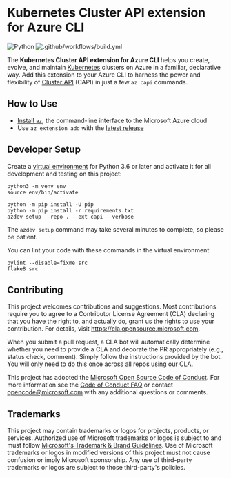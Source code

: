 # Kubernetes Cluster API extension for Azure CLI

![Python](https://img.shields.io/pypi/pyversions/azure-cli.svg?maxAge=2592000)
![.github/workflows/build.yml](https://github.com/Azure/azure-capi-cli-extension/workflows/.github/workflows/build.yml/badge.svg)

The **Kubernetes Cluster API extension for Azure CLI** helps you create, evolve, and maintain
[Kubernetes](https://kubernetes.io/) clusters on Azure in a familiar, declarative way. Add this extension
to your Azure CLI to harness the power and flexibility of [Cluster API](https://cluster-api.sigs.k8s.io/)
(CAPI) in just a few `az capi` commands.

## How to Use

* [Install `az`](https://docs.microsoft.com/cli/azure/install-azure-cli), the command-line interface to the Microsoft Azure cloud
* Use `az extension add` with the [latest release](https://github.com/Azure/azure-capi-cli-extension/releases)

## Developer Setup

Create a [virtual environment](https://docs.python.org/3/tutorial/venv.html) for Python 3.6 or later
and activate it for all development and testing on this project:

```shell
python3 -m venv env
source env/bin/activate

python -m pip install -U pip
python -m pip install -r requirements.txt
azdev setup --repo . --ext capi --verbose
```

The `azdev setup` command may take several minutes to complete, so please be patient.

You can lint your code with these commands in the virtual environment:

```shell
pylint --disable=fixme src
flake8 src
```

## Contributing

This project welcomes contributions and suggestions.  Most contributions require you to agree to a
Contributor License Agreement (CLA) declaring that you have the right to, and actually do, grant us
the rights to use your contribution. For details, visit https://cla.opensource.microsoft.com.

When you submit a pull request, a CLA bot will automatically determine whether you need to provide
a CLA and decorate the PR appropriately (e.g., status check, comment). Simply follow the instructions
provided by the bot. You will only need to do this once across all repos using our CLA.

This project has adopted the [Microsoft Open Source Code of Conduct](https://opensource.microsoft.com/codeofconduct/).
For more information see the [Code of Conduct FAQ](https://opensource.microsoft.com/codeofconduct/faq/) or
contact [opencode@microsoft.com](mailto:opencode@microsoft.com) with any additional questions or comments.

## Trademarks

This project may contain trademarks or logos for projects, products, or services. Authorized use of Microsoft
trademarks or logos is subject to and must follow
[Microsoft's Trademark & Brand Guidelines](https://www.microsoft.com/en-us/legal/intellectualproperty/trademarks/usage/general).
Use of Microsoft trademarks or logos in modified versions of this project must not cause confusion or imply Microsoft sponsorship.
Any use of third-party trademarks or logos are subject to those third-party's policies.
